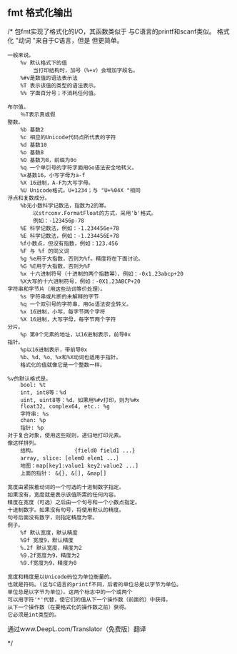 ## fmt 格式化输出


/*
包fmt实现了格式化的I/O，其函数类似于
与C语言的printf和scanf类似。 格式化 "动词 "来自于C语言，但是
但更简单。




	一般来说。
		%v 默认格式下的值
			当打印结构时，加号（%+v）会增加字段名。
		%#v是数值的语法表示法
		%T 表示该值的类型的语法表示。
		%% 字面百分号；不消耗任何值。

	布尔值。
		％T表示真或假
	整数。
		%b 基数2
		%c 相应的Unicode代码点所代表的字符
		%d 基数10
		%o 基数8
		%O 基数为8，前缀为0o
		%q 一个单引号的字符字面用Go语法安全地转义。
		%x基数16，小写字母为a-f
		%X 16进制，A-F为大写字母。
		%U Unicode格式。U+1234；与 "U+%04X "相同
	浮点和复数成分。
		%b无小数科学记数法，指数为2的幂。
			以strconv.FormatFloat的方式，采用'b'格式。
			例如：-123456p-78
		%E 科学记数法，例如：-1.234456e+78
		%E 科学记数法，例如：-1.234456E+78
		%f小数点，但没有指数，例如：123.456
		%F 与 %f 的同义词
		%g %e用于大指数，否则为%f。精度将在下面讨论。
		%G %E用于大指数，否则为%F
		%x 十六进制符号（十进制的两个指数幂），例如：-0x1.23abcp+20
		%X大写的十六进制符号，例如：-0X1.23ABCP+20
	字符串和字节片（用这些动词等价处理）。
		%s 字符串或片断的未解释的字节
		%q 一个双引号的字符串，用Go语法安全转义。
		%x 16进制，小写，每字节两个字符
		%X 16进制，大写字母，每字节两个字符
	分片。
		%p 第0个元素的地址，以16进制表示，前导0x
	指针。
		%p以16进制表示，带前导0x
		%b、%d、%o、%x和%X动词也适用于指针。
		格式化的值就像它是一个整数一样。

	%v的默认格式是。
		bool: %t
		int, int8等：%d
		uint, uint8等：%d，如果用%#v打印，则为%#x
		float32, complex64, etc.: %g
		字符串: %s
		chan: %p
		指针: %p
	对于复合对象，使用这些规则，递归地打印元素。
	像这样排列。
		结构。            {field0 field1 ...}
		array, slice: [elem0 elem1 ...］
		地图：map[key1:value1 key2:value2 ...]
		上面的指针： &{}, &[], &map[]

	宽度由紧挨着动词的一个可选的十进制数字指定。
	如果没有，宽度就是表示该值所需的任何内容。
	精度在宽度（可选）之后由一个句号和一个小数点指定。
	十进制数字。如果没有句号，将使用默认的精度。
	句号后面没有数字，则指定精度为零。
	例子。
		%f 默认宽度，默认精度
		%9f 宽度9，默认精度
		%.2f 默认宽度，精度为2
		%9.2f宽度为9，精度为2
		%9.f宽度为9，精度为0

	宽度和精度是以Unicode码位为单位衡量的。
	也就是符码。(这与C语言的printf不同，后者的单位总是以字节为单位。
	单位总是以字节为单位）。这两个标志中的一个或两个
	可以用字符'*'代替，使它们的值从下一个操作数（前面的）中获得。
	从下一个操作数（在要格式化的操作数之前）获得。
	它必须是int类型的。



通过www.DeepL.com/Translator（免费版）翻译

*/